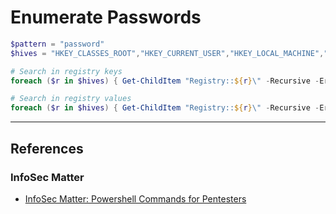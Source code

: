 # Enumerate Passwords

```powershell
$pattern = "password"
$hives = "HKEY_CLASSES_ROOT","HKEY_CURRENT_USER","HKEY_LOCAL_MACHINE","HKEY_USERS","HKEY_CURRENT_CONFIG"

# Search in registry keys
foreach ($r in $hives) { Get-ChildItem "Registry::${r}\" -Recursive -ErrorAction SilentlyContinue | sls "$pattern" }

# Search in registry values
foreach ($r in $hives) { Get-ChildItem "Registry::${r}\" -Recursive -ErrorAction SilentlyContinue | ForEach-Object { if((Get-ItemProperty $_.PsPath -ea SilentlyContinue) -match "$pattern") { $_.PsPath; $_ | Out-String -Stream | sls "$pattern" }}}
```

---
## References

### InfoSec Matter

- [InfoSec Matter: Powershell Commands for Pentesters](https://www.infosecmatter.com/powershell-commands-for-pentesters/)